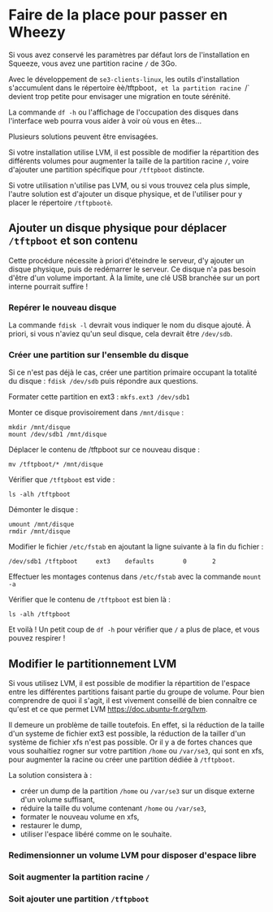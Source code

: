 # Faire de la place pour passer en Wheezy

Si vous avez conservé les paramètres par défaut lors de l'installation en Squeeze, vous avez une partition racine `/` de 3Go.

Avec le développement de `se3-clients-linux`, les outils d'installation s'accumulent dans le répertoire èè/tftpboot`, et la partition racine `/` devient trop petite pour envisager une migration en toute sérénité.

La commande `df -h` ou l'affichage de l'occupation des disques dans l'interface web pourra vous aider à voir où vous en êtes...

Plusieurs solutions peuvent être envisagées.

Si votre installation utilise LVM, il est possible de modifier la répartition des différents volumes pour augmenter la taille de la partition racine `/`, voire d'ajouter une partition spécifique pour `/tftpboot` distincte.

Si votre utilisation n'utilise pas LVM, ou si vous trouvez cela plus simple, l'autre solution est d'ajouter un disque physique, et de l'utiliser pour y placer le répertoire `/tftpbootè`.

## Ajouter un disque physique pour déplacer <code>/tftpboot</code> et son contenu

Cette procédure nécessite à priori d'éteindre le serveur, d'y ajouter un disque physique, puis de redémarrer le serveur. Ce disque n'a pas besoin d'être d'un volume important. À la limite, une clé USB branchée sur un port interne pourrait suffire !

### Repérer le nouveau disque

La commande `fdisk -l` devrait vous indiquer le nom du disque ajouté. À priori, si vous n'aviez qu'un seul disque, cela devrait être `/dev/sdb`.

### Créer une partition sur l'ensemble du disque

Si ce n'est pas déjà le cas, créer une partition primaire occupant la totalité du disque : `fdisk /dev/sdb` puis répondre aux questions.

Formater cette partition en ext3 : `mkfs.ext3 /dev/sdb1`

Monter ce disque provisoirement dans `/mnt/disque` :
```
mkdir /mnt/disque
mount /dev/sdb1 /mnt/disque

```

Déplacer le contenu de /tftpboot sur ce nouveau disque :
```
mv /tftpboot/* /mnt/disque
```

Vérifier que `/tftpboot` est vide :
```
ls -alh /tftpboot
```

Démonter le disque :
```
umount /mnt/disque
rmdir /mnt/disque
```

Modifier le fichier `/etc/fstab` en ajoutant la ligne suivante à la fin du fichier :
```
/dev/sdb1 /tftpboot     ext3    defaults        0       2
```

Effectuer les montages contenus dans `/etc/fstab` avec la commande `mount -a`

Vérifier que le contenu de `/tftpboot` est bien là :
```
ls -alh /tftpboot
```

Et voilà ! Un petit coup de `df -h` pour vérifier que `/` a plus de place, et vous pouvez respirer !

## Modifier le partitionnement LVM

Si vous utilisez LVM, il est possible de modifier la répartition de l'espace entre les différentes partitions faisant partie du groupe de volume. Pour bien comprendre de quoi il s'agit, il est vivement conseillé de bien connaître ce qu'est et ce que permet LVM <https://doc.ubuntu-fr.org/lvm>.

Il demeure un problème de taille toutefois. En effet, si la réduction de la taille d'un systeme de fichier ext3 est possible, la réduction de la tailler d'un système de fichier xfs n'est pas possible. Or il y a de fortes chances que vous souhaitiez rogner sur votre partition `/home` ou `/var/se3`, qui sont en xfs, pour augmenter la racine ou créer une partition dédiée à `/tftpboot`.

La solution consistera à :
* créer un dump de la partition `/home` ou `/var/se3` sur un disque externe d'un volume suffisant,
* réduire la taille du volume contenant `/home` ou `/var/se3`,
* formater le nouveau volume en xfs,
* restaurer le dump,
* utiliser l'espace libéré comme on le souhaite.

### Redimensionner un volume LVM pour disposer d'espace libre

### Soit augmenter la partition racine <code>/</code>

### Soit ajouter une partition <code>/tftpboot</code>